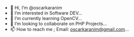 - 👋 Hi, I’m @oscarkaranim
- 👀 I’m interested in Software DEV...
- 🌱 I’m currently learning OpenCV...
- 💞️ I’m looking to collaborate on PHP Projects...
- 📫 How to reach me ; Email: oscarkaranim@gmail.com...

<!---
oscarkaranim/oscarkaranim is a ✨ special ✨ repository because its `README.md` (this file) appears on your GitHub profile.
You can click the Preview link to take a look at your changes.
--->
